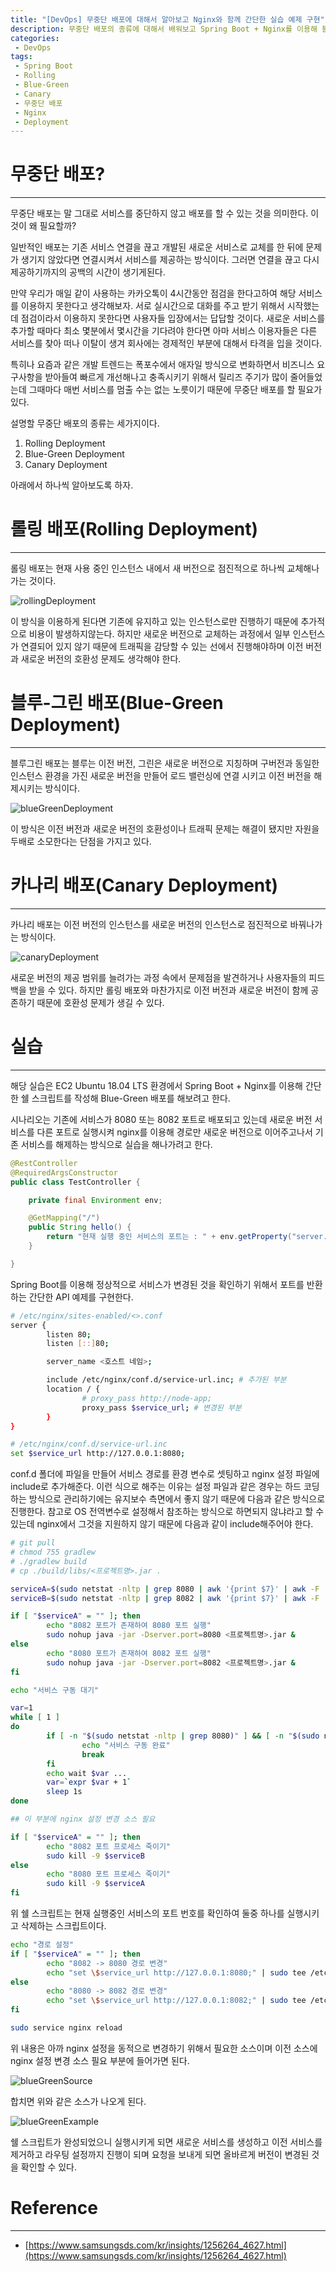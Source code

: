 ```yaml
---
title: "[DevOps] 무중단 배포에 대해서 알아보고 Nginx와 함께 간단한 실습 예제 구현"
description: 무중단 배포의 종류에 대해서 배워보고 Spring Boot + Nginx를 이용해 블루 그린 배포를 실습해보자
categories:
 - DevOps
tags:
 - Spring Boot
 - Rolling
 - Blue-Green
 - Canary
 - 무중단 배포
 - Nginx
 - Deployment
---
```


# 무중단 배포?

<hr>

무중단 배포는 말 그대로 서비스를 중단하지 않고 배포를 할 수 있는 것을 의미한다. 이것이 왜 필요할까?

일반적인 배포는 기존 서비스 연결을 끊고 개발된 새로운 서비스로 교체를 한 뒤에 문제가 생기지 않았다면 연결시켜서 서비스를 제공하는 방식이다. 그러면 연결을 끊고 다시 제공하기까지의 공백의 시간이 생기게된다.

만약 우리가 매일 같이 사용하는 카카오톡이 4시간동안 점검을 한다고하여 해당 서비스를 이용하지 못한다고 생각해보자. 서로 실시간으로 대화를 주고 받기 위해서 시작했는데 점검이라서 이용하지 못한다면 사용자들 입장에서는 답답할 것이다. 새로운 서비스를 추가할 때마다 최소 몇분에서 몇시간을 기다려야 한다면 아마 서비스 이용자들은 다른 서비스를 찾아 떠나 이탈이 생겨 회사에는 경제적인 부분에 대해서 타격을 입을 것이다.

특히나 요즘과 같은 개발 트렌드는 폭포수에서 애자일 방식으로 변화하면서 비즈니스 요구사항을 받아들여 빠르게 개선해나고 충족시키기 위해서 릴리즈 주기가 많이 줄어들었는데 그때마다 매번 서비스를 멈출 수는 없는 노릇이기 때문에 무중단 배포를 할 필요가 있다.

설명할 무중단 배포의 종류는 세가지이다.

1. Rolling Deployment
2. Blue-Green Deployment
3. Canary Deployment

아래에서 하나씩 알아보도록 하자.

# 롤링 배포(Rolling Deployment)

<hr>

롤링 배포는 현재 사용 중인 인스턴스 내에서 새 버전으로 점진적으로 하나씩 교체해나가는 것이다.

![rollingDeployment](/assets/postImages/ZeroDowntimeDeployment/rollingDeployment.JPG)

이 방식을 이용하게 된다면 기존에 유지하고 있는 인스턴스로만 진행하기 때문에 추가적으로 비용이 발생하지않는다. 하지만 새로운 버전으로 교체하는 과정에서 일부 인스턴스가 연결되어 있지 않기 때문에 트래픽을 감당할 수 있는 선에서 진행해야하며 이전 버전과 새로운 버전의 호환성 문제도 생각해야 한다.

# 블루-그린 배포(Blue-Green Deployment)

<hr>

블루그린 배포는 블루는 이전 버전, 그린은 새로운 버전으로 지칭하며 구버전과 동일한 인스턴스 환경을 가진 새로운 버전을 만들어 로드 밸런싱에 연결 시키고 이전 버전을 해제시키는 방식이다.

![blueGreenDeployment](/assets/postImages/ZeroDowntimeDeployment/blueGreenDeployment.JPG)

이 방식은 이전 버전과 새로운 버전의 호환성이나 트래픽 문제는 해결이 됐지만 자원을 두배로 소모한다는 단점을 가지고 있다.

# 카나리 배포(Canary Deployment)

<hr>

카나리 배포는 이전 버전의 인스턴스를 새로운 버전의 인스턴스로 점진적으로 바꿔나가는 방식이다.

![canaryDeployment](/assets/postImages/ZeroDowntimeDeployment/canaryDeployment.JPG)

새로운 버전의 제공 범위를 늘려가는 과정 속에서 문제점을 발견하거나 사용자들의 피드백을 받을 수 있다. 하지만 롤링 배포와 마찬가지로 이전 버전과 새로운 버전이 함께 공존하기 때문에 호환성 문제가 생길 수 있다.

# 실습

<hr>

해당 실습은 EC2 Ubuntu 18.04 LTS 환경에서 Spring Boot + Nginx를 이용해 간단한 쉘 스크립트를 작성해 Blue-Green 배포를 해보려고 한다.

시나리오는 기존에 서비스가 8080 또는 8082 포트로 배포되고 있는데 새로운 버전 서비스를 다른 포트로 실행시켜 nginx를 이용해 경로만 새로운 버전으로 이어주고나서 기존 서비스를 해제하는 방식으로 실습을 해나가려고 한다.

``` java
@RestController
@RequiredArgsConstructor
public class TestController {

    private final Environment env;

    @GetMapping("/")
    public String hello() {
        return "현재 실행 중인 서비스의 포트는 : " + env.getProperty("server.port");
    }

}
```

Spring Boot를 이용해 정상적으로 서비스가 변경된 것을 확인하기 위해서 포트를 반환하는 간단한 API 예제를 구현한다.

``` bash
# /etc/nginx/sites-enabled/<>.conf
server {
        listen 80;
        listen [::]80;

        server_name <호스트 네임>;

        include /etc/nginx/conf.d/service-url.inc; # 추가된 부분
        location / {
                # proxy_pass http://node-app;
                proxy_pass $service_url; # 변경된 부분
        }
}

# /etc/nginx/conf.d/service-url.inc
set $service_url http://127.0.0.1:8080;
```

conf.d 폴더에 파일을 만들어 서비스 경로를 환경 변수로 셋팅하고 nginx 설정 파일에 include로 추가해준다. 이런 식으로 해주는 이유는 설정 파일과 같은 경우는 하드 코딩하는 방식으로 관리하기에는 유지보수 측면에서 좋지 않기 때문에 다음과 같은 방식으로 진행한다. 참고로 OS 전역변수로 설정해서 참조하는 방식으로 하면되지 않냐라고 할 수 있는데 nginx에서 그것을 지원하지 않기 때문에 다음과 같이 include해주어야 한다.

``` bash
# git pull
# chmod 755 gradlew
# ./gradlew build
# cp ./build/libs/<프로젝트명>.jar .

serviceA=$(sudo netstat -nltp | grep 8080 | awk '{print $7}' | awk -F '/' '{print $1}')
serviceB=$(sudo netstat -nltp | grep 8082 | awk '{print $7}' | awk -F '/' '{print $1}')

if [ "$serviceA" = "" ]; then
        echo "8082 포트가 존재하여 8080 포트 실행"
        sudo nohup java -jar -Dserver.port=8080 <프로젝트명>.jar &
else
        echo "8080 포트가 존재하여 8082 포트 실행"
        sudo nohup java -jar -Dserver.port=8082 <프로젝트명>.jar &
fi

echo "서비스 구동 대기"

var=1
while [ 1 ]
do
        if [ -n "$(sudo netstat -nltp | grep 8080)" ] && [ -n "$(sudo netstat -nltp | grep 8082)" ]; then
                echo "서비스 구동 완료"
                break
        fi
        echo wait $var ...
        var=`expr $var + 1`
        sleep 1s
done

## 이 부분에 nginx 설정 변경 소스 필요

if [ "$serviceA" = "" ]; then
        echo "8082 포트 프로세스 죽이기"
        sudo kill -9 $serviceB
else
        echo "8080 포트 프로세스 죽이기"
        sudo kill -9 $serviceA
fi
```

위 쉘 스크립트는 현재 실행중인 서비스의 포트 번호를 확인하여 둘중 하나를 실행시키고 삭제하는 스크립트이다.

``` bash
echo "경로 설정"
if [ "$serviceA" = "" ]; then
        echo "8082 -> 8080 경로 변경"
        echo "set \$service_url http://127.0.0.1:8080;" | sudo tee /etc/nginx/conf.d/service-url.inc
else
        echo "8080 -> 8082 경로 변경"
        echo "set \$service_url http://127.0.0.1:8082;" | sudo tee /etc/nginx/conf.d/service-url.inc
fi

sudo service nginx reload
```

위 내용은 아까 nginx 설정을 동적으로 변경하기 위해서 필요한 소스이며 이전 소스에 nginx 설정 변경 소스 필요 부분에 들어가면 된다.

![blueGreenSource](/assets/postImages/ZeroDowntimeDeployment/blueGreenSource.JPG)

합치면 위와 같은 소스가 나오게 된다.

![blueGreenExample](/assets/postImages/ZeroDowntimeDeployment/blueGreenExample.JPG)

쉘 스크립트가 완성되었으니 실행시키게 되면 새로운 서비스를 생성하고 이전 서비스를 제거하고 라우팅 설정까지 진행이 되며 요청을 보내게 되면 올바르게 버전이 변경된 것을 확인할 수 있다.

# Reference

<hr>

- [https://www.samsungsds.com/kr/insights/1256264_4627.html](https://www.samsungsds.com/kr/insights/1256264_4627.html)
